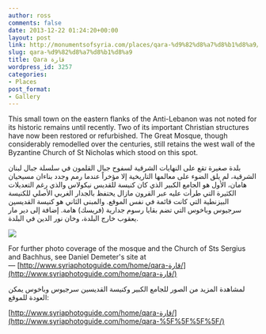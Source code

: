 ```yaml
---
author: ross
comments: false
date: 2013-12-22 01:24:20+00:00
layout: post
link: http://monumentsofsyria.com/places/qara-%d9%82%d8%a7%d8%b1%d8%a9/
slug: qara-%d9%82%d8%a7%d8%b1%d8%a9
title: Qara قارة
wordpress_id: 3257
categories:
- Places
post_format:
- Gallery
---
```


This small town on the eastern flanks of the Anti-Lebanon was not noted for its historic remains until recently. Two of its important Christian structures have now been restored or refurbished. The Great Mosque, though considerably remodelled over the centuries, still retains the west wall of the Byzantine Church of St Nicholas which stood on this spot.


بلدة صغيرة تقع على النهايات الشرقية لسفوح جبال القلمون في سلسلة جبال لبنان الشرقية، لم يلق الضوء على معالمها التاريخية إلا مؤخراً عندما رمم وجدد بناءان مسيحيان هامان، الأول هو الجامع الكبير الذي كان كنيسة للقديس نيكولاس والذي رغم التعديلات الكثيرة التي طرأت عليه عبر القرون مازال يحتفظ بالجدار الغربي الأصلي للكنيسة البيزنطية التي كانت قائمة في نفس الموقع. والمبنى الثاني هو كنيسة القديسين سرجيوس وباخوس التي تضم بقايا رسوم جدارية (فريسك) هامة. إضافة إلى دير مار يعقوب خارج البلدة، وخان نور الدين في البلدة.


![](http://monumentsofsyria.com/nextgen-attach_to_post/preview/id--3269)

For further photo coverage of the mosque and the Church of Sts Sergius and Bachhus, see Daniel Demeter's site at — [http://www.syriaphotoguide.com/home/qara-قارة/](http://www.syriaphotoguide.com/home/qara-قارة/)


لمشاهدة المزيد من الصور للجامع الكبير وكنيسة القديسين سرجيوس وباخوس يمكن العودة للموقع:




[http://www.syriaphotoguide.com/home/qara-قارة/](http://www.syriaphotoguide.com/home/qara-%5F%5F%5F%5F/)
